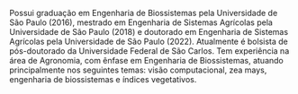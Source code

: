 Possui graduação em Engenharia de Biossistemas pela Universidade de São Paulo (2016),
mestrado em Engenharia de Sistemas Agrícolas pela Universidade de São Paulo (2018) e 
doutorado em Engenharia de Sistemas Agrícolas pela Universidade de São Paulo (2022).
Atualmente é bolsista de pós-doutorado da Universidade Federal de São Carlos.
Tem experiência na área de Agronomia, com ênfase em Engenharia de Biossistemas, 
atuando principalmente nos seguintes temas: visão computacional, zea mays, engenharia de biossistemas e índices vegetativos.
<!---
lp-magalhaes/lp-magalhaes is a ✨ special ✨ repository because its `README.md` (this file) appears on your GitHub profile.
You can click the Preview link to take a look at your changes.
--->
